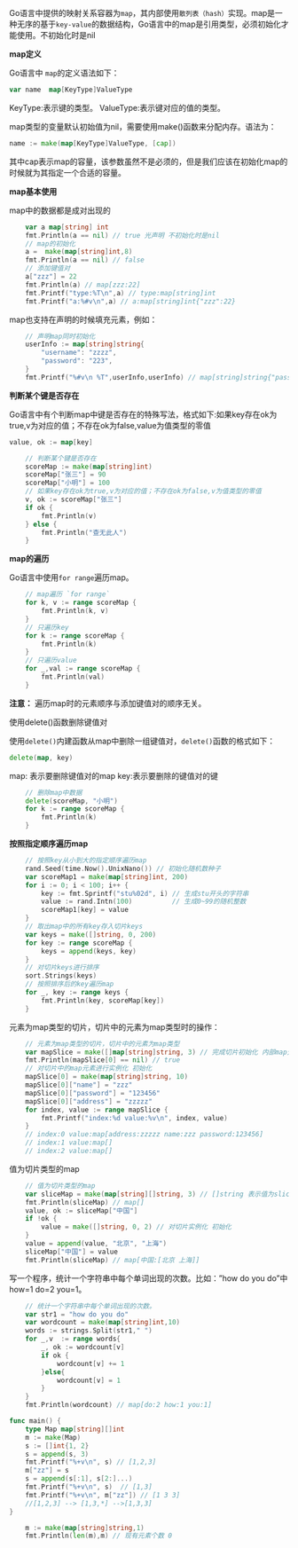 Go语言中提供的映射关系容器为`map`，其内部使用`散列表（hash）`实现。map是一种无序的基于`key-value`的数据结构，Go语言中的map是引用类型，必须初始化才能使用。不初始化时是nil

**map定义**

Go语言中 `map`的定义语法如下：

```go
var name  map[KeyType]ValueType
```

KeyType:表示键的类型。	ValueType:表示键对应的值的类型。

map类型的变量默认初始值为nil，需要使用make()函数来分配内存。语法为：

```go
name := make(map[KeyType]ValueType, [cap])
```

其中cap表示map的容量，该参数虽然不是必须的，但是我们应该在初始化map的时候就为其指定一个合适的容量。

**map基本使用**

map中的数据都是成对出现的

```go
	var a map[string] int
	fmt.Println(a == nil) // true 光声明 不初始化时是nil
	// map的初始化
	a =  make(map[string]int,8)
	fmt.Println(a == nil) // false
	// 添加键值对
	a["zzz"] = 22
	fmt.Println(a) // map[zzz:22]
	fmt.Printf("type:%T\n",a) // type:map[string]int
	fmt.Printf("a:%#v\n",a) // a:map[string]int{"zzz":22}
```

map也支持在声明的时候填充元素，例如：

```go
	// 声明map同时初始化
	userInfo := map[string]string{
		"username": "zzzz",
		"password": "223",
	}
	fmt.Printf("%#v\n %T",userInfo,userInfo) // map[string]string{"password":"223", "username":"zzzz"}  map[string]string
```

**判断某个键是否存在**

Go语言中有个判断map中键是否存在的特殊写法，格式如下:如果key存在ok为true,v为对应的值；不存在ok为false,value为值类型的零值

```go
value, ok := map[key]
```

```go
	// 判断某个键是否存在
	scoreMap := make(map[string]int)
	scoreMap["张三"] = 90
	scoreMap["小明"] = 100
	// 如果key存在ok为true,v为对应的值；不存在ok为false,v为值类型的零值
	v, ok := scoreMap["张三"]
	if ok {
		fmt.Println(v)
	} else {
		fmt.Println("查无此人")
	}
```

**map的遍历**

Go语言中使用`for range`遍历map。

```go
	// map遍历 `for range`
	for k, v := range scoreMap {
		fmt.Println(k, v)
	}
	// 只遍历key
	for k := range scoreMap {
		fmt.Println(k)
	}
	// 只遍历value
	for _,val := range scoreMap {
		fmt.Println(val)
	}
```

**注意：** 遍历map时的元素顺序与添加键值对的顺序无关。

使用delete()函数删除键值对

使用`delete()`内建函数从map中删除一组键值对，`delete()`函数的格式如下：

```go
delete(map, key)
```

map: 表示要删除键值对的map	key:表示要删除的键值对的键

```go
	// 删除map中数据
	delete(scoreMap, "小明")
	for k := range scoreMap {
		fmt.Println(k)
	}
```

**按照指定顺序遍历map**

```go
	// 按照key从小到大的指定顺序遍历map
	rand.Seed(time.Now().UnixNano()) // 初始化随机数种子
	var scoreMap1 = make(map[string]int, 200)
	for i := 0; i < 100; i++ {
		key := fmt.Sprintf("stu%02d", i) // 生成stu开头的字符串
		value := rand.Intn(100)          // 生成0~99的随机整数
		scoreMap1[key] = value
	}
	// 取出map中的所有key存入切片keys
	var keys = make([]string, 0, 200)
	for key := range scoreMap {
		keys = append(keys, key)
	}
	// 对切片keys进行排序
	sort.Strings(keys)
	// 按照排序后的key遍历map
	for _, key := range keys {
		fmt.Println(key, scoreMap[key])
	}
```

元素为map类型的切片，切片中的元素为map类型时的操作：

```go
	// 元素为map类型的切片，切片中的元素为map类型
	var mapSlice = make([]map[string]string, 3) // 完成切片初始化 内部map元素未初始化
	fmt.Println(mapSlice[0] == nil) // true
	// 对切片中的map元素进行实例化 初始化
	mapSlice[0] = make(map[string]string, 10)
	mapSlice[0]["name"] = "zzz"
	mapSlice[0]["password"] = "123456"
	mapSlice[0]["address"] = "zzzzz"
	for index, value := range mapSlice {
		fmt.Printf("index:%d value:%v\n", index, value)
	}
	// index:0 value:map[address:zzzzz name:zzz password:123456]
	// index:1 value:map[]
	// index:2 value:map[]
```

值为切片类型的map

```go
	// 值为切片类型的map
	var sliceMap = make(map[string][]string, 3) // []string 表示值为slice 此时只完成了map的初始化 slice的初始化未完成
	fmt.Println(sliceMap) // map[]
	value, ok := sliceMap["中国"]
	if !ok {
		value = make([]string, 0, 2) // 对切片实例化 初始化
	}
	value = append(value, "北京", "上海")
	sliceMap["中国"] = value
	fmt.Println(sliceMap) // map[中国:[北京 上海]]
```

写一个程序，统计一个字符串中每个单词出现的次数。比如：”how do you do”中how=1 do=2 you=1。

```go
	// 统计一个字符串中每个单词出现的次数。
	var str1 = "how do you do"
	var wordcount = make(map[string]int,10)
	words := strings.Split(str1," ")
	for _,v  := range words{
		_, ok := wordcount[v]
		if ok {
			wordcount[v] += 1
		}else{
			wordcount[v] = 1
		}
	}
	fmt.Println(wordcount) // map[do:2 how:1 you:1]
```



```go
func main() {
	type Map map[string][]int
	m := make(Map)
	s := []int{1, 2}
	s = append(s, 3)
	fmt.Printf("%+v\n", s) // [1,2,3]
	m["zz"] = s
	s = append(s[:1], s[2:]...)
	fmt.Printf("%+v\n", s)  // [1,3]
	fmt.Printf("%+v\n", m["zz"]) // [1 3 3]
    //[1,2,3] --> [1,3,*] -->[1,3,3]
}

	m := make(map[string]string,1)
	fmt.Println(len(m),m) // 现有元素个数 0
```

